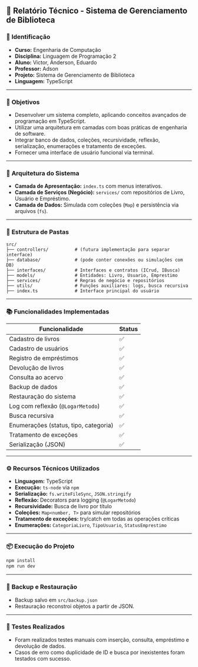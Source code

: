 ## 📝 **Relatório Técnico - Sistema de Gerenciamento de Biblioteca**

### 📌 **Identificação**

* **Curso:** Engenharia de Computação
* **Disciplina:** Linguagem de Programação 2
* **Aluno:** Victor, Anderson, Eduardo
* **Professor:** Adson
* **Projeto:** Sistema de Gerenciamento de Biblioteca
* **Linguagem:** TypeScript

---

### 🎯 **Objetivos**

* Desenvolver um sistema completo, aplicando conceitos avançados de programação em TypeScript.
* Utilizar uma arquitetura em camadas com boas práticas de engenharia de software.
* Integrar banco de dados, coleções, recursividade, reflexão, serialização, enumerações e tratamento de exceções.
* Fornecer uma interface de usuário funcional via terminal.

---

### 🧱 **Arquitetura do Sistema**

* **Camada de Apresentação:** `index.ts` com menus interativos.
* **Camada de Serviços (Negócio):** `services/` com repositórios de Livro, Usuário e Empréstimo.
* **Camada de Dados:** Simulada com coleções (`Map`) e persistência via arquivos (`fs`).

---

### 📁 **Estrutura de Pastas**

```
src/
├── controllers/          # (futura implementação para separar interface)
├── database/             # (pode conter conexões ou simulações com DB)
├── interfaces/           # Interfaces e contratos (ICrud, IBusca)
├── models/               # Entidades: Livro, Usuario, Emprestimo
├── services/             # Regras de negócio e repositórios
├── utils/                # Funções auxiliares: logs, busca recursiva
├── index.ts              # Interface principal do usuário
```

---

### 📚 **Funcionalidades Implementadas**

| Funcionalidade                        | Status |
| ------------------------------------- | ------ |
| Cadastro de livros                    | ✅      |
| Cadastro de usuários                  | ✅      |
| Registro de empréstimos               | ✅      |
| Devolução de livros                   | ✅      |
| Consulta ao acervo                    | ✅      |
| Backup de dados                       | ✅      |
| Restauração do sistema                | ✅      |
| Log com reflexão (`@LogarMetodo`)     | ✅      |
| Busca recursiva                       | ✅      |
| Enumerações (status, tipo, categoria) | ✅      |
| Tratamento de exceções                | ✅      |
| Serialização (JSON)                   | ✅      |

---

### ⚙️ **Recursos Técnicos Utilizados**

* **Linguagem:** TypeScript
* **Execução:** `ts-node` via `npm`
* **Serialização:** `fs.writeFileSync`, `JSON.stringify`
* **Reflexão:** Decorators para logging (`@LogarMetodo`)
* **Recursividade:** Busca de livro por título
* **Coleções:** `Map<number, T>` para simular repositórios
* **Tratamento de exceções:** try/catch em todas as operações críticas
* **Enumerações:** `CategoriaLivro`, `TipoUsuario`, `StatusEmprestimo`

---

### 📦 **Execução do Projeto**

```bash
npm install
npm run dev
```

---

### 📂 **Backup e Restauração**

* Backup salvo em `src/backup.json`
* Restauração reconstroi objetos a partir de JSON.

---

### 🧪 **Testes Realizados**

* Foram realizados testes manuais com inserção, consulta, empréstimo e devolução de dados.
* Casos de erro como duplicidade de ID e busca por inexistentes foram testados com sucesso.

